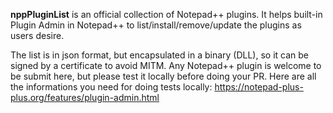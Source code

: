 **nppPluginList** is an official collection of Notepad++ plugins. It helps built-in Plugin Admin in Notepad++ to list/install/remove/update the plugins as users desire.

The list is in json format, but encapsulated in a binary (DLL), so it can be signed by a certificate to avoid MITM. Any Notepad++ plugin is welcome to be submit here, but please test it locally before doing your PR. Here are all the informations you need for doing tests locally:
https://notepad-plus-plus.org/features/plugin-admin.html



